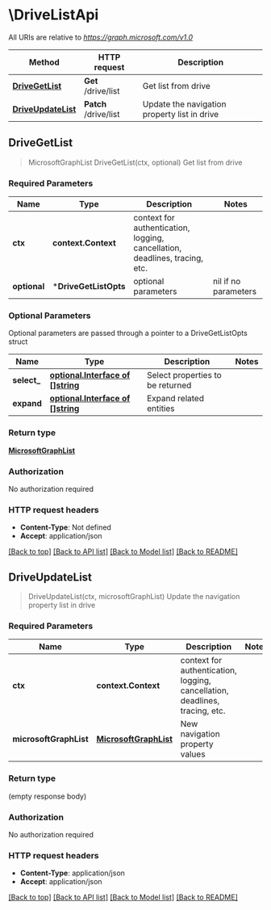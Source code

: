 # \DriveListApi

All URIs are relative to *https://graph.microsoft.com/v1.0*

Method | HTTP request | Description
------------- | ------------- | -------------
[**DriveGetList**](DriveListApi.md#DriveGetList) | **Get** /drive/list | Get list from drive
[**DriveUpdateList**](DriveListApi.md#DriveUpdateList) | **Patch** /drive/list | Update the navigation property list in drive



## DriveGetList

> MicrosoftGraphList DriveGetList(ctx, optional)
Get list from drive

### Required Parameters


Name | Type | Description  | Notes
------------- | ------------- | ------------- | -------------
**ctx** | **context.Context** | context for authentication, logging, cancellation, deadlines, tracing, etc.
 **optional** | ***DriveGetListOpts** | optional parameters | nil if no parameters

### Optional Parameters

Optional parameters are passed through a pointer to a DriveGetListOpts struct


Name | Type | Description  | Notes
------------- | ------------- | ------------- | -------------
 **select_** | [**optional.Interface of []string**](string.md)| Select properties to be returned | 
 **expand** | [**optional.Interface of []string**](string.md)| Expand related entities | 

### Return type

[**MicrosoftGraphList**](microsoft.graph.list.md)

### Authorization

No authorization required

### HTTP request headers

- **Content-Type**: Not defined
- **Accept**: application/json

[[Back to top]](#) [[Back to API list]](../README.md#documentation-for-api-endpoints)
[[Back to Model list]](../README.md#documentation-for-models)
[[Back to README]](../README.md)


## DriveUpdateList

> DriveUpdateList(ctx, microsoftGraphList)
Update the navigation property list in drive

### Required Parameters


Name | Type | Description  | Notes
------------- | ------------- | ------------- | -------------
**ctx** | **context.Context** | context for authentication, logging, cancellation, deadlines, tracing, etc.
**microsoftGraphList** | [**MicrosoftGraphList**](MicrosoftGraphList.md)| New navigation property values | 

### Return type

 (empty response body)

### Authorization

No authorization required

### HTTP request headers

- **Content-Type**: application/json
- **Accept**: application/json

[[Back to top]](#) [[Back to API list]](../README.md#documentation-for-api-endpoints)
[[Back to Model list]](../README.md#documentation-for-models)
[[Back to README]](../README.md)

